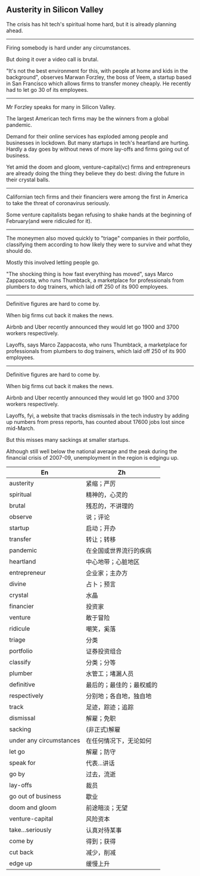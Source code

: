 ## Austerity in Silicon Valley

  The crisis has hit tech's spiritual home hard, but it is already planning ahead.

--------
  Firing somebody is hard under any circumstances.

  But doing it over a video call is brutal.

  "It's not the best environment for this, with people at home and kids in the background", observes Marwan Forzley, the boss of Veem, a startup based in San Francisco which allows firms to transfer money cheaply. He recently had to let go 30 of its employees.

--------

  Mr Forzley speaks for many in Silicon Valley.

  The largest American tech firms may be the winners from a global pandemic.

  Demand for their online services has exploded among people and businesses in lockdown. But many startups in tech's heartland are hurting.
  Hardly a day goes by without news of more lay-offs and firms going out of business.

  Yet amid the doom and gloom, venture-capital(vc) firms and entrepreneurs are already doing the thing they believe they do best: diving the future in their crystal balls.

  --------

  Californian tech firms and their financiers were among the first in America to take the threat of coronavirus seriously.

  Some venture capitalists began refusing to shake hands at the beginning of February(and were ridiculed for it).

  --------

  The moneymen also moved quickly to "triage" companies in their portfolio, classifying them according to how likely they were to survive and what they should do.

  Mostly this involved letting people go.

  "The shocking thing is how fast everything has moved", says Marco Zappacosta, who runs Thumbtack, a marketplace for professionals from plumbers to dog trainers, which laid off 250 of its 900 employees.

  --------

  Definitive figures are hard to come by.

  When big firms cut back it makes the news.

  Airbnb and Uber recently announced they would let go 1900 and 3700 workers respectively.

  Layoffs, says Marco Zappacosta, who runs Thumbtack, a marketplace for professionals from plumbers to dog trainers, which laid off 250 of its 900 employees.

  --------

  Definitive figures are hard to come by.

  When big firms cut back it makes the news.

  Airbnb and Uber recently announced they would let go 1900 and 3700 workers respectively.

  Layoffs, fyi, a website that tracks dismissals in the tech industry by adding up numbers from press reports, has counted about 17600 jobs lost since mid-March.

  But this misses many sackings at smaller startups.

  Although still well below the national average and the peak during the financial crisis of 2007-09, unemployment in the region is edgingu up.

  | En                      | Zh                       |
  |-------------------------|--------------------------|
  | austerity               | 紧缩；严厉               |
  | spiritual               | 精神的，心灵的           |
  | brutal                  | 残忍的，不讲理的         |
  | observe                 | 说；评论                 |
  | startup                 | 启动；开办               |
  | transfer                | 转让；转移               |
  | pandemic                | 在全国或世界流行的疾病   |
  | heartland               | 中心地带；心脏地区       |
  | entrepreneur            | 企业家；主办方           |
  | divine                  | 占卜；预言               |
  | crystal                 | 水晶                     |
  | financier               | 投资家                   |
  | venture                 | 敢于冒险                 |
  | ridicule                | 嘲笑，奚落               |
  | triage                  | 分类                     |
  | portfolio               | 证券投资组合             |
  | classify                | 分类；分等               |
  | plumber                 | 水管工；堵漏人员         |
  | definitive              | 最后的；最佳的；最权威的 |
  | respectively            | 分别地；各自地，独自地   |
  | track                   | 足迹，踪迹；追踪         |
  | dismissal               | 解雇；免职               |
  | sacking                 | (非正式)解雇             |
  | under any circumstances | 在任何情况下，无论如何   |
  | let go                  | 解雇；防守               |
  | speak for               | 代表...讲话              |
  | go by                   | 过去，流逝               |
  | lay-offs                | 裁员                     |
  | go out of business      | 歇业                     |
  | doom and gloom          | 前途暗淡；无望           |
  | venture-capital         | 风险资本                 |
  | take...seriously        | 认真对待某事             |
  | come by                 | 得到；获得               |
  | cut back                | 减少，削减               |
  | edge up                 | 缓慢上升                 |




